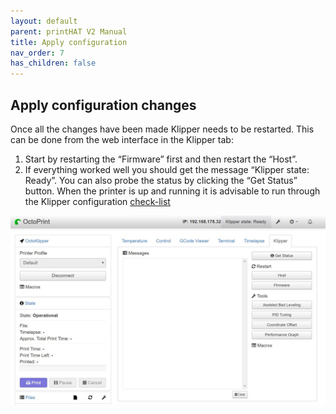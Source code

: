 ```yaml
---
layout: default
parent: printHAT V2 Manual
title: Apply configuration
nav_order: 7
has_children: false
---
```


## Apply configuration changes

Once all the changes have been made Klipper needs to be restarted. This can be done from the web interface in the Klipper tab:
1. Start by restarting the “Firmware” first and then restart the “Host”.
2. If everything worked well you should get the message “Klipper state: Ready”. You can also probe the status by clicking the “Get Status” button.
When the printer is up and running it is advisable to run through the Klipper configuration [check-list](https://github.com/KevinOConnor/klipper/blob/master/docs/Config_checks.md)

![octopi](../assets/img/octo_screen_1.jpg)
